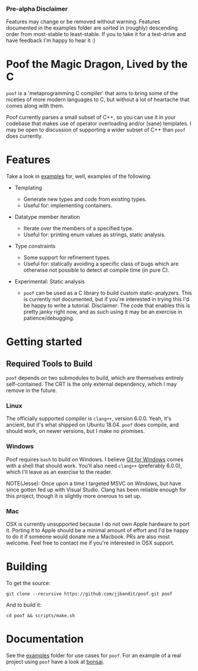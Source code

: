 ### Pre-alpha Disclaimer

Features may change or be removed without warning.  Features documented in the
examples folder are sorted in (roughly) descending order from most-stable to
least-stable.  If you to take it for a test-drive and have feedback I'm happy
to hear it :)


# Poof the Magic Dragon, Lived by the C
`poof` is a 'metaprogramming C compiler' that aims to bring some of the
niceties of more modern languages to C, but without a lot of heartache that
comes along with them.

Poof currently parses a small subset of C++, so you can use it in your codebase
that makes use of operator overloading and/or (sane) templates.  I may be open
to discussion of supporting a wider subset of C++ than `poof` does currently.


# Features

Take a look in [examples](https://github.com/jjbandit/poof/tree/master/examples)
for, well, examples of the following.

- Templating
  - Generate new types and code from existing types.
  - Useful for: implementing containers.

- Datatype member iteration
  - Iterate over the members of a specified type.
  - Useful for: printing enum values as strings, static analysis.

- Type constraints
  - Some support for refinement types.
  - Useful for: statically avoiding a specific class of bugs which are otherwise not possible to detect at compile time (in pure C).

- Experimental: Static analysis
  - `poof` can be used as a C library to build custom static-analyzers.  This
    is currently not documented, but if you're interested in trying this I'd be
    happy to write a tutorial.  Disclaimer: The code that enables this is
    pretty janky right now, and as such using it may be an exercise in
    patience/debugging.


# Getting started

## Required Tools to Build

`poof` depends on two submodules to build, which are themselves entirely
self-contained.  The CRT is the only external dependency, which I may remove
in the future.

### Linux

The officially supported compiler is `clang++`, version 6.0.0.  Yeah, it's
ancient, but it's what shipped on Ubuntu 18.04.  `poof` does compile, and
should work, on newer versions, but I make no promises.

### Windows

Poof requires `bash` to build on Windows.  I believe [Git for
Windows](https://gitforwindows.org/) comes with a shell that should work.
You'll also need `clang++` (preferably 6.0.0), which I'll leave as an exercise
to the reader.

NOTE(Jesse): Once upon a time I targeted MSVC on Windows, but have since gotten
fed up with Visual Studio.  Clang has been reliable enough for this project,
though it is slightly more onerous to set up.

### Mac

OSX is currently unsupported because I do not own Apple hardware to port it.
Porting it to Apple should be a minimal amount of effort and I'd be happy to do
it if someone would donate me a Macbook.  PRs are also most welcome. Feel free
to contact me if you're interested in OSX support.


# Building

To get the source:

`git clone --recursive https://github.com/jjbandit/poof.git poof`

And to build it:

`cd poof && scripts/make.sh`


# Documentation

See the [examples](https://github.com/jjbandit/poof/tree/master/examples)
folder for use cases for `poof`.  For an example of a real project using `poof`
have a look at [bonsai](https://github.com/jjbandit/bonsai).

